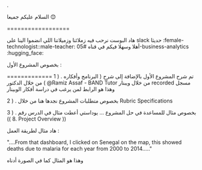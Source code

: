 

.

السلام عليكم  جميعا  :blush:

==================


هاد البوست نرحب فيه  زملائنا  وزميلاتنا اللي انضموا الينا على slack  حديثا  :female-technologist::male-teacher: أهلا وسهلا فيكم  في قناه #05-business-analytics :hugging_face:


بخصوص المشروع الأول  :

=============
1 ) .  تم شرح المشروع الأول بالإضافة إلى شرح (  البرنامج وأفكاره  ) من خلال الدكتور  @Ramiz Assaf - BAND Tutor من خلال ويبنار recorded   مسجل وهذا هو الرابط لمن يرغب في  دراسة  أفكار الوبينار



2 ) .  بخصوص متطلبات المشروع نجدها هنا  من خلال   Rubric Specifications


3 ) . بخصوص  مثال للمساعدة في حل المشروع ... يوداستي أعطت مثال في الدرس  رقم ((  8. Project Overview    ))


 هاد مثال لطريقة  العمل :

"....From that dashboard, I clicked on Senegal on the map, this showed deaths due to malaria for each year from 2000 to 2014....."


وهذا هو المثال كما في الصورة أدناه
